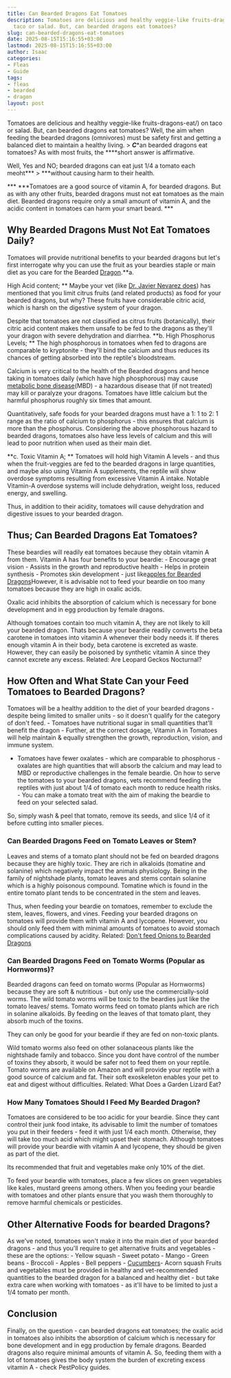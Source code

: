 ```yaml
---
title: Can Bearded Dragons Eat Tomatoes
description: Tomatoes are delicious and healthy veggie-like fruits-dragons-eat on
  taco or salad. But, can bearded dragons eat tomatoes?
slug: can-bearded-dragons-eat-tomatoes
date: 2025-08-15T15:16:55+03:00
lastmod: 2025-08-15T15:16:55+03:00
author: Isaac
categories:
- Fleas
- Guide
tags:
- fleas
- bearded
- dragon
layout: post
---
```

Tomatoes are delicious and healthy veggie-like fruits-dragons-eat/) on taco or salad. But, can bearded dragons eat tomatoes? Well, the aim when feeding the bearded dragons (omnivores) must be safety first and getting a balanced diet to maintain a healthy living. > ***C****an bearded dragons eat tomatoes? As with most fruits, the ****short answer is affirmative.

Well, Yes and NO; bearded dragons can eat just 1/4 a tomato each meoht*** > ***without causing harm to their health.

*** ***Tomatoes are a good source of vitamin A, for bearded dragons. But as with any other fruits, bearded dragons must not eat tomatoes as the main diet. Bearded dragons require only a small amount of vitamin A, and the acidic content in tomatoes can harm your smart beard. ***

##  Why Bearded Dragons Must Not Eat Tomatoes Daily?

Tomatoes will provide nutritional benefits to your bearded dragons but let's first interrogate why you can use the fruit as your beardies staple or main diet as you care for the Bearded [Dragon](https://cvm.ncsu.edu/wp-content/uploads/2016/12/Caring-for-your-Bearded-Dragon.pdf).**a.

High Acid content; ** Maybe your vet (like [Dr. Javier Nevarez does](http://facultypages.vetmed.lsu.edu/faculty/jnevare)) has mentioned that you limit citrus fruits (and related products) as food for your bearded dragons, but why? These fruits have considerable citric acid, which is harsh on the digestive system of your dragon.

Despite that tomatoes are not classified as citrus fruits (botanically), their citric acid content makes them unsafe to be fed to the dragons as they'll your dragon with severe dehydration and diarrhea. **b. High Phosphorus Levels; ** The high phosphorous in tomatoes when fed to dragons are comparable to kryptonite - they'll bind the calcium and thus reduces its chances of getting absorbed into the reptile's bloodstream.

Calcium is very critical to the health of the Bearded dragons and hence taking in tomatoes daily (which have high phosphorous) may cause [metabolic bone disease](https://vcahospitals.com/know-your-pet/bearded-dragons-diseases)(MBD) - a hazardous disease that (if not treated) may kill or paralyze your dragons. Tomatoes have little calcium but the harmful phosphorus roughly six times that amount.

Quantitatively, safe foods for your bearded dragons must have a 1: 1 to 2: 1 range as the ratio of calcium to phosphorus - this ensures that calcium is more than the phosphorus. Considering the above phosphorous hazard to bearded dragons, tomatoes also have less levels of calcium and this will lead to poor nutrition when used as their main diet.

**c. Toxic Vitamin A; ** Tomatoes will hold high Vitamin A levels - and thus when the fruit-veggies are fed to the bearded dragons in large quantities, and maybe also using Vitamin A supplements, the reptile will show overdose symptoms resulting from excessive Vitamin A intake. Notable Vitamin-A overdose systems will include dehydration, weight loss, reduced energy, and swelling.

Thus, in addition to their acidity, tomatoes will cause dehydration and digestive issues to your bearded dragon.

##  Thus; Can Bearded Dragons Eat Tomatoes?

These beardies will readily eat tomatoes because they obtain vitamin A from them. Vitamin A has four benefits to your beardie: - Encourage great vision - Assists in the growth and reproductive health - Helps in protein synthesis - Promotes skin development - just like[apples for Bearded Dragons](https://pestpolicy.com/can-bearded-dragons-eat-apples/)However, it is advisable not to feed your beardie on too many tomatoes because they are high in oxalic acids.

Oxalic acid inhibits the absorption of calcium which is necessary for bone development and in egg production by female dragons.

Although tomatoes contain too much vitamin A, they are not likely to kill your bearded dragon. Thats because your beardie readily converts the beta carotene in tomatoes into vitamin A whenever their body needs it. If theres enough vitamin A in their body, beta carotene is excreted as waste. However, they can easily be poisoned by synthetic vitamin A since they cannot excrete any excess. Related: Are Leopard Geckos Nocturnal?

##  How Often and What State Can your Feed Tomatoes to Bearded Dragons?

Tomatoes will be a healthy addition to the diet of your bearded dragons - despite being limited to smaller units - so it doesn't qualify for the category of don't feed. - Tomatoes have nutritional sugar in small quantities that'll benefit the dragon - Further, at the correct dosage, Vitamin A in Tomatoes will help maintain & equally strengthen the growth, reproduction, vision, and immune system.

- Tomatoes have fewer oxalates - which are comparable to phosphorus - oxalates are high quantities that will absorb the calcium and may lead to MBD or reproductive challenges in the female beardie. On how to serve the tomatoes to your bearded dragons, vets recommend feeding the reptiles with just about 1/4 of tomato each month to reduce health risks. - You can make a tomato treat with the aim of making the beardie to feed on your selected salad.

So, simply wash & peel that tomato, remove its seeds, and slice 1/4 of it before cutting into smaller pieces.

###  **Can Bearded Dragons Feed on Tomato Leaves or Stem?**

Leaves and stems of a tomato plant should not be fed on bearded dragons because they are highly toxic. They are rich in alkaloids (tomatine and solanine) which negatively impact the animals physiology. Being in the family of nightshade plants, tomato leaves and stems contain solanine which is a highly poisonous compound. Tomatine which is found in the entire tomato plant tends to be concentrated in the stem and leaves.

Thus, when feeding your beardie on tomatoes, remember to exclude the stem, leaves, flowers, and vines. Feeding your bearded dragons on tomatoes will provide them with vitamin A and lycopene. However, you should only feed them with minimal amounts of tomatoes to avoid stomach complications caused by acidity. Related: [Don't feed Onions to Bearded Dragons](https://pestpolicy.com/can-bearded-dragons-eat-onions/)

###  **Can Bearded Dragons Feed on Tomato Worms (Popular as Hornworms)?**

Bearded dragons can feed on tomato worms (Popular as Hornworms) because they are soft & nutritious - but only use the commercially-sold worms. The wild tomato worms will be toxic to the beardies just like the tomato leaves/ stems. Tomato worms feed on tomato plants which are rich in solanine alkaloids. By feeding on the leaves of that tomato plant, they absorb much of the toxins.

They can only be good for your beardie if they are fed on non-toxic plants.

Wild tomato worms also feed on other solanaceous plants like the nightshade family and tobacco. Since you dont have control of the number of toxins they absorb, it would be safer not to feed them on your reptile. Tomato worms are available on Amazon and will provide your reptile with a good source of calcium and fat. Their soft exoskeleton enables your pet to eat and digest without difficulties. Related: What Does a Garden Lizard Eat?

###  **How Many Tomatoes Should I Feed My Bearded Dragon?**

Tomatoes are considered to be too acidic for your beardie. Since they cant control their junk food intake, its advisable to limit the number of tomatoes you put in their feeders - feed it with just 1/4 each month. Otherwise, they will take too much acid which might upset their stomach. Although tomatoes will provide your beardie with vitamin A and lycopene, they should be given as part of the diet.

Its recommended that fruit and vegetables make only 10% of the diet.

To feed your beardie with tomatoes, place a few slices on green vegetables like kales, mustard greens among others. When you feeding your beardie with tomatoes and other plants ensure that you wash them thoroughly to remove harmful chemicals or pesticides.

##  Other Alternative Foods for bearded Dragons?

As we've noted, tomatoes won't make it into the main diet of your bearded dragons - and thus you'll require to get alternative fruits and vegetables - these are the options: - Yellow squash - Sweet potato - Mango - Green beans - Broccoli - Apples - Bell peppers - [Cucumbers](https://pestpolicy.com/can-bearded-dragons-eat-cucumbers/)- Acorn squash Fruits and vegetables must be provided in healthy and vet-recommended quantities to the bearded dragon for a balanced and healthy diet - but take extra care when working with tomatoes - as it'll have to be limited to just a 1/4 tomato per month.

##  Conclusion

Finally, on the question - can bearded dragons eat tomatoes; the oxalic acid in tomatoes also inhibits the absorption of calcium which is necessary for bone development and in egg production by female dragons. Bearded dragons also require minimal amounts of vitamin A. So, feeding them with a lot of tomatoes gives the body system the burden of excreting excess vitamin A - check PestPolicy guides.
